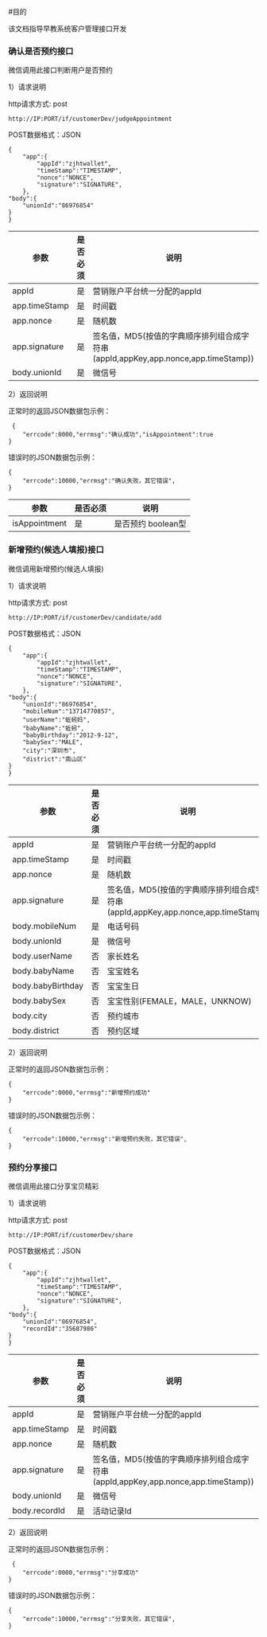 #目的

该文档指导早教系统客户管理接口开发

### 确认是否预约接口

微信调用此接口判断用户是否预约

1）请求说明

http请求方式: post

    http://IP:PORT/if/customerDev/judgeAppointment



POST数据格式：JSON

    {
        "app":{
            "appId":"zjhtwallet",
            "timeStamp":"TIMESTAMP",
            "nonce":"NONCE",
            "signature":"SIGNATURE",
        },
	"body":{
	    "unionId":"86976854"
	}
    }


参数|是否必须|说明
----|----|-----
appId|是|营销账户平台统一分配的appId
app.timeStamp|是|时间戳
app.nonce|是|随机数
app.signature|是|签名值，MD5(按值的字典顺序排列组合成字符串(appId,appKey,app.nonce,app.timeStamp))
body.unionId|是|微信号

2）返回说明

正常时的返回JSON数据包示例：

     {
        "errcode":0000,"errmsg":"确认成功","isAppointment":true
    }


错误时的JSON数据包示例：

    {
        "errcode":10000,"errmsg":"确认失败，其它错误",
    }

参数|是否必须|说明
----|----|-----
isAppointment|是|是否预约 boolean型

### 新增预约(候选人填报)接口

微信调用新增预约(候选人填报)

1）请求说明

http请求方式: post

    http://IP:PORT/if/customerDev/candidate/add



POST数据格式：JSON

    {
        "app":{
            "appId":"zjhtwallet",
            "timeStamp":"TIMESTAMP",
            "nonce":"NONCE",
            "signature":"SIGNATURE",
        },
	"body":{
	    "unionId":"86976854",
	    "mobileNum":"13714770857",
	    "userName":"蚯蚓妈",
	    "babyName":"蚯蚓",
	    "babyBirthday":"2012-9-12",
	    "babySex":"MALE",
	    "city":"深圳市",
	    "district":"南山区"
	}
    }


参数|是否必须|说明
----|----|-----
appId|是|营销账户平台统一分配的appId
app.timeStamp|是|时间戳
app.nonce|是|随机数
app.signature|是|签名值，MD5(按值的字典顺序排列组合成字符串(appId,appKey,app.nonce,app.timeStamp))
body.mobileNum|是|电话号码
body.unionId|是|微信号
body.userName|否|家长姓名
body.babyName|否|宝宝姓名
body.babyBirthday|否|宝宝生日
body.babySex|否|宝宝性别(FEMALE，MALE，UNKNOW)
body.city|否|预约城市
body.district|否|预约区域

2）返回说明

正常时的返回JSON数据包示例：

    {
        "errcode":0000,"errmsg":"新增预约成功"
    }


错误时的JSON数据包示例：

    {
        "errcode":10000,"errmsg":"新增预约失败，其它错误",
    }


### 预约分享接口

微信调用此接口分享宝贝精彩

1）请求说明

http请求方式: post

    http://IP:PORT/if/customerDev/share



POST数据格式：JSON

    {
        "app":{
            "appId":"zjhtwallet",
            "timeStamp":"TIMESTAMP",
            "nonce":"NONCE",
            "signature":"SIGNATURE",
        },
	"body":{
	    "unionId":"86976854",
	    "recordId":"35687986"
	}
    }


参数|是否必须|说明
----|----|-----
appId|是|营销账户平台统一分配的appId
app.timeStamp|是|时间戳
app.nonce|是|随机数
app.signature|是|签名值，MD5(按值的字典顺序排列组合成字符串(appId,appKey,app.nonce,app.timeStamp))
body.unionId|是|微信号
body.recordId|是|活动记录Id

2）返回说明

正常时的返回JSON数据包示例：

     {
        "errcode":0000,"errmsg":"分享成功"
    }


错误时的JSON数据包示例：

    {
        "errcode":10000,"errmsg":"分享失败，其它错误",
    }
